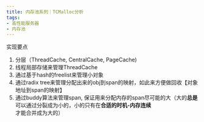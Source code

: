 ```yaml
---
title: 内存池系列｜TCMalloc分析
tags: 
- 高性能服务器
- 内存池
---
```


实现要点

1. 分层（ThreadCache, CentralCache, PageCache)
2. 线程局部存储来管理ThreadCache
3. 通过基于hash的freelist来管理小对象
4. 通过radix tree来管理分配出来的obj到span的映射，如此来方便做回收【对象地址到span的映射】
5. 通过buddy算法来管理span, 保证用来分配内存的span尽可能的大（大的**总是**可以通过分裂成为小的，小的只有在**合适的时机-内存连续**才能合并成为大的）
